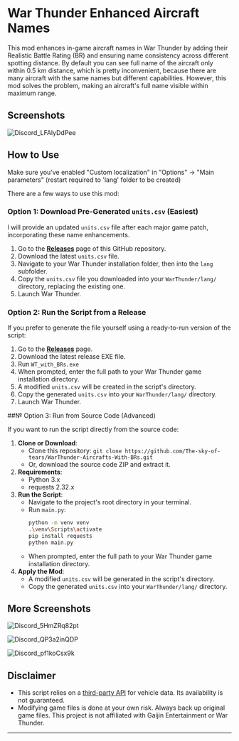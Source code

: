 # War Thunder Enhanced Aircraft Names

This mod enhances in-game aircraft names in War Thunder by adding their Realistic Battle Rating (BR) and ensuring name consistency across different spotting distance. By default you can see full name of the aircraft only within 0.5 km distance, which is pretty inconvenient, because there are many aircraft with the same names but different capabilities. However, this mod solves the problem, making an aircraft's full name visible within maximum range.

## Screenshots

![Discord_LFAlyDdPee](https://github.com/user-attachments/assets/ed2125a9-24fd-42b5-8148-843c5a8844b6)

## How to Use

Make sure you've enabled "Custom localization" in "Options" -> "Main parameters" (restart required to 'lang' folder to be created)

There are a few ways to use this mod:

### Option 1: Download Pre-Generated `units.csv` (Easiest)

I will provide an updated `units.csv` file after each major game patch, incorporating these name enhancements.
1.  Go to the [**Releases**](https://github.com/The-sky-of-tears/WarThunder-Aircrafts-With-BRs/releases/tag/main) page of this GitHub repository.
2.  Download the latest `units.csv` file.
3.  Navigate to your War Thunder installation folder, then into the `lang` subfolder.
4.  Copy the `units.csv` file you downloaded into your `WarThunder/lang/` directory, replacing the existing one.
5.  Launch War Thunder.

### Option 2: Run the Script from a Release

If you prefer to generate the file yourself using a ready-to-run version of the script:
1.  Go to the [**Releases**](https://github.com/The-sky-of-tears/WarThunder-Aircrafts-With-BRs/releases/tag/main) page.
2.  Download the latest release EXE file.
3.  Run `WT_with_BRs.exe`
4.  When prompted, enter the full path to your War Thunder game installation directory.
5.  A modified `units.csv` will be created in the script's directory.
6.  Copy the generated `units.csv` into your `WarThunder/lang/` directory.
7.  Launch War Thunder.

##№ Option 3: Run from Source Code (Advanced)

If you want to run the script directly from the source code:
1.  **Clone or Download**:
    * Clone this repository: `git clone https://github.com/The-sky-of-tears/WarThunder-Aircrafts-With-BRs.git`
    * Or, download the source code ZIP and extract it.
2.  **Requirements**:
    * Python 3.x
    * requests 2.32.x
3.  **Run the Script**:
    * Navigate to the project's root directory in your terminal.
    * Run `main.py`:
        ```bash
        python -m venv venv
        .\venv\Scripts\activate
        pip install requests
        python main.py
        ```
    * When prompted, enter the full path to your War Thunder game installation directory.
4.  **Apply the Mod**:
    * A modified `units.csv` will be generated in the script's directory.
    * Copy the generated `units.csv` into your `WarThunder/lang/` directory.

## More Screenshots

![Discord_5HmZRq82pt](https://github.com/user-attachments/assets/ef279f18-9b94-40c1-9509-67dbe5ca45f0)

![Discord_QP3a2inQDP](https://github.com/user-attachments/assets/23ee7826-988c-4a79-bbcc-ff1dc5b7b631)

![Discord_pf1koCsx9k](https://github.com/user-attachments/assets/275160fc-1b3b-4c8c-bc78-c7ebb4ce5ed2)

## Disclaimer

* This script relies on a [third-party API](https://github.com/Sgambe33/WarThunder-Vehicles-API) for vehicle data. Its availability is not guaranteed.
* Modifying game files is done at your own risk. Always back up original game files. This project is not affiliated with Gaijin Entertainment or War Thunder.

---
